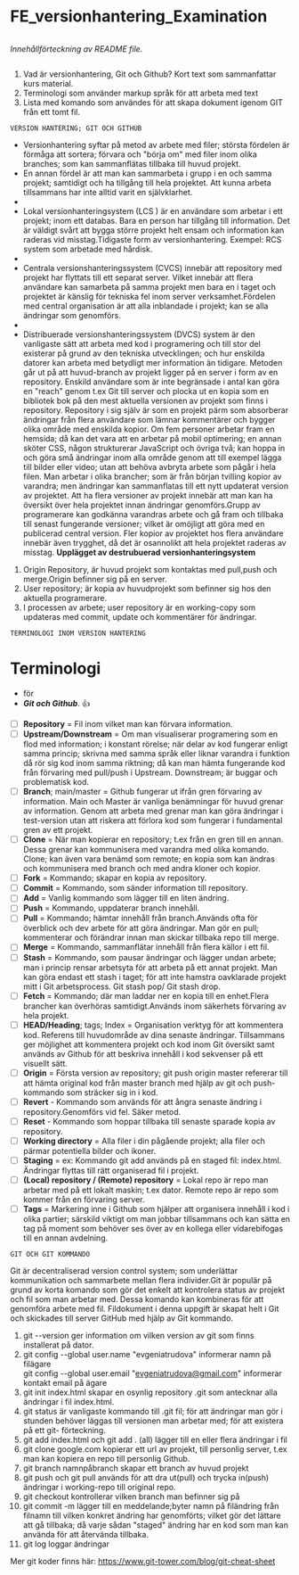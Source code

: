 # FE_versionhantering_Examination
```

```
 _Innehållförteckning av README file._
 ```
 
```
 1.  Vad är versionhantering, Git och Github? Kort text som sammanfattar kurs material. 
 2.  Terminologi som använder markup språk för att arbeta med text
 3.  Lista med komando som användes för att skapa dokument igenom GIT från ett tomt fil.
 
```
VERSION HANTERING; GIT OCH GITHUB
```
- Versionhantering syftar på metod av arbete med filer; största fördelen är förmåga att sortera; förvara och "börja om" med filer inom olika branches; som kan sammanflätas tillbaka till huvud projekt.
- En annan fördel är att man kan sammarbeta i grupp i en och samma projekt; samtidigt och ha tillgång till hela projektet. Att kunna arbeta tillsammans har inte alltid varit en självklarhet. 
- 
-  Lokal versionhanteringsystem (LCS ) är en användare som arbetar i ett projekt; inom ett databas. Bara en person har tillgång till information. Det är väldigt svårt att bygga större projekt helt ensam och information kan raderas vid misstag.Tidigaste form av versionhantering. Exempel: RCS system som arbetade med hårdisk.
-   
-  Centrala versionshanteringssystem (CVCS) innebär att repository med projekt har flyttats till ett separat server. Vilket innebär att flera användare kan samarbeta på samma projekt men bara en i taget och projektet är känslig för tekniska fel inom server verksamhet.Fördelen med central organisation är att alla inblandade i projekt; kan se alla ändringar som genomförs.
-  
- Distribuerade versionshanteringssystem (DVCS) system är den vanligaste sätt att arbeta med kod i programering och till stor del existerar på grund av den tekniska utvecklingen; och hur enskilda datorer kan arbeta med betydligt mer information än tidigare. Metoden går ut på att huvud-branch av projekt ligger på en server i form av en repository. Enskild användare som är inte begränsade i antal kan göra en "reach" genom t.ex Git till server och plocka ut en kopia som en bibliotek bok på den mest aktuella versionen av projekt som finns i repository. Repository i sig själv är som en projekt pärm som absorberar ändringar från flera användare som lämnar kommentärer och bygger olika område med enskilda kopior. Om fem personer arbetar fram en hemsida; då kan det vara att en arbetar på mobil optimering; en annan sköter CSS, någon strukturerar JavaScript och övriga två; kan hoppa in och göra små ändringar inom alla område genom att till exempel lägga till bilder eller video; utan att behöva avbryta arbete som pågår i hela filen. Man arbetar i olika brancher; som är från början tvilling kopior av varandra; men ändringar kan sammanflatas till ett nytt updaterat version av projektet.
Att ha flera versioner av projekt innebär att man kan ha översikt över hela projektet innan ändringar genomförs.Grupp av programerare kan godkänna varandras arbete och gå fram och tillbaka till senast fungerande versioner; vilket är omöjligt att göra med en publicerad central version. Fler kopior av projektet hos flera användare innebär även trygghet, då det är osannolikt att hela projektet raderas av misstag.
**Upplägget av destrubuerad versionhanteringsystem**
1. Origin Repository, är huvud projekt som kontaktas med pull,push och merge.Origin befinner sig på en server.
2. User repository; är kopia av huvudprojekt som befinner sig hos den aktuella programerare.
3. I processen av arbete; user repository är en working-copy som updateras med commit, update och kommentärer för ändringar.  
 
```
TERMINOLOGI INOM VERSION HANTERING  
```

# Terminologi
- för 
- ***Git och Github***. :+1:

- [ ] **Repository** = Fil inom vilket man kan förvara information.
- [ ] **Upstream/Downstream** = Om man visualiserar programering som en flod med information; i konstant
rörelse; när delar av kod fungerar enligt samma princip; skrivna med samma språk eller liknar varandra i
funktion då rör sig kod inom samma riktning; då kan man hämta fungerande kod från förvaring med
pull/push i Upstream. Downstream; är buggar och problematisk kod.
- [ ] **Branch**; main/master = Github fungerar ut ifrån gren förvaring av information. Main och Master är
vanliga benämningar för huvud grenar av information. Genom att arbeta med grenar man kan göra
ändringar i test-version utan att riskera att förlora kod som fungerar i fundamental gren av ett projekt.
- [ ] **Clone** = När man kopierar en repository; t.ex från en gren till en annan. Dessa grenar kan kommunisera
med varandra med olika komando. Clone; kan även vara benämd som remote; en kopia som kan ändras
och kommunisera med branch och med andra kloner och kopior.
- [ ] **Fork** = Kommando; skapar en kopia av repository.
- [ ] **Commit** = Kommando, som sänder information till repository.
- [ ] **Add** = Vanlig kommando som lägger till en liten ändring.
- [ ] **Push** = Kommando, uppdaterar branch innehåll.
- [ ] **Pull** = Kommando; hämtar innehåll från branch.Används ofta för överblick och dev arbete för att göra
ändringar. Man gör en pull; kommenterar och förändrar innan man skickar tillbaka repo till merge.
- [ ] **Merge** = Kommando, sammanflätar innehåll från flera källor i ett fil.
- [ ] **Stash** = Kommando, som pausar ändringar och lägger undan arbete; man i princip rensar arbetsyta för
att arbeta på ett annat projekt. Man kan göra endast ett stash i taget; för att inte hamstra oavklarade
projekt mitt i Git arbetsprocess. Git stash pop/ Git stash drop.
- [ ] **Fetch** = Kommando; där man laddar ner en kopia till en enhet.Flera brancher kan överhöras
samtidigt.Används inom säkerhets förvaring av hela projekt.
- [ ] **HEAD/Heading**; tags; Index = Organisation verktyg för att kommentera kod. Referens till huvudområde
av dina senaste ändringar. Tillsammans ger möjlighet att kommentera projekt och kod inom Git översikt
samt används av Github för att beskriva innehåll i kod sekvenser på ett visuellt sätt.
- [ ] **Origin** = Första version av repository; git push origin master refererar till att hämta original kod från
master branch med hjälp av git och push-kommando som sträcker sig in i kod.
- [ ] **Revert** - Kommando som används för att ångra senaste ändring i repository.Genomförs vid fel. Säker
metod.
- [ ] **Reset** - Kommando som hoppar tillbaka till senaste sparade kopia av repository.
- [ ] **Working directory** = Alla filer i din pågående projekt; alla filer och pärmar potentiella bilder och ikoner.
- [ ] **Staging** = ex: Kommando git add används på en staged fil: index.html. Ändringar flyttas till rätt
organiserad fil i projekt.
- [ ] **(Local) repository / (Remote) repository** = Lokal repo är repo man arbetar med på ett lokalt maskin;
t.ex dator. Remote repo är repo som kommer från en förvaring server.
- [ ] **Tags** = Markering inne i Github som hjälper att organisera innehåll i kod i olika partier; särskild viktigt om man jobbar tillsammans och kan sätta en tag på moment som behöver ses över av en kollega eller vidarebifogas till en annan avdelning. 

```
GIT OCH GIT KOMMANDO
```

Git är decentraliserad version control system; som underlättar kommunikation och sammarbete mellan flera individer.Git är populär på grund av korta komando som gör det enkelt att kontrolera status av projekt och fil som man arbetar med. Dessa komando kan kombineras för att genomföra arbete med fil. Fildokument i denna uppgift är skapat helt i Git och skickades till server GitHub med hjälp av Git kommando. 

1. git --version ger information om vilken version av git som finns installerat på dator.
2. git config --global user.name "evgeniatrudova" informerar namn på filägare  
git config --global user.email "evgeniatrudova@gmail.com" informerar kontakt email på ägare
3. git init index.html skapar en osynlig repository .git som antecknar alla ändringar i fil index.html.
4. git status är vanligaste kommando till .git fil; för att ändringar man gör i stunden behöver läggas till versionen man arbetar med; för att existera på ett git- förteckning.
5. git add index.html  och git add . (all) lägger till en eller flera ändringar i fil
6. git clone google.com kopierar ett url av projekt, till personlig server, t.ex man kan kopiera en repo till personlig Github.
7. git branch namnpåbranch skapar ett branch av huvud projekt
8. git push och git pull används för att dra ut(pull) och trycka in(push) ändringar i working-repo till original repo. 
9. git checkout kontrollerar vilken branch man befinner sig på
10. git commit -m lägger till en meddelande;byter namn på filändring från filnamn till vilken konkret ändring har genomförts; vilket gör det lättare att gå tillbaka; då varje sådan "staged" ändring har en kod som man kan använda för att återvända tillbaka.
11. git log  loggar ändringar 

Mer git koder finns här:   https://www.git-tower.com/blog/git-cheat-sheet
